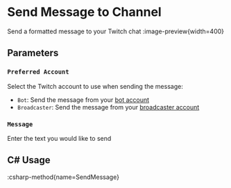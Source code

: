 # Send Message to Channel
Send a formatted message to your Twitch chat
:image-preview{width=400}

## Parameters
### `Preferred Account`
Select the Twitch account to use when sending the message:
- `Bot`: Send the message from your [bot account](/guide/platforms/twitch/accounts)
- `Broadcaster`: Send the message from your [broadcaster account](/guide/platforms/twitch/accounts)

### `Message`
Enter the text you would like to send

## C# Usage
:csharp-method{name=SendMessage}